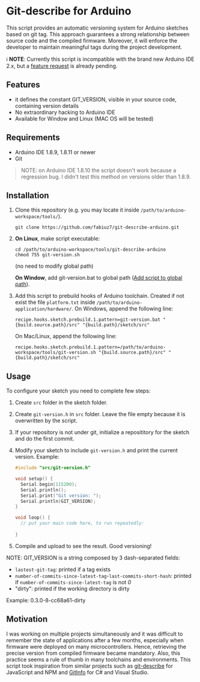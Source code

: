 # Git-describe for Arduino

This script provides an automatic versioning system for Arduino sketches based on git tag. This approach guarantees a strong relationship between source code and the compiled firmware. Moreover, it will enforce the developer to maintain meaningful tags during the project development.

  :information_source: **NOTE**: Currently this script is incompatible with the brand new Arduino IDE 2.x, but a [feature request](https://github.com/arduino/arduino-cli/issues/999) is already pending.

## Features

- it defines the constant GIT_VERSION, visible in your source code, containing version details
- No extraordinary hacking to Arduino IDE
- Available for Window and Linux (MAC OS will be tested)

## Requirements

- Arduino IDE 1.8.9, 1.8.11 or newer
- Git

> NOTE: on Arduino IDE 1.8.10 the script doesn't work because a regression bug. I didn't test this method on versions older than 1.8.9.

## Installation
  
  1. Clone this repository (e.g. you may locate it inside `/path/to/arduino-workspace/tools/`).
     ```
     git clone https://github.com/fabiuz7/git-describe-arduino.git
     ```

  2. **On Linux**, make script executable:  
     ```
     cd /path/to/arduino-workspace/tools/git-describe-arduino
     chmod 755 git-version.sh
     ```
    
     (no need to modify global path)  
     
     **On Window**, add git-version.bat to global path ([Add script to global path](https://docs.alfresco.com/4.2/tasks/fot-addpath.html)).

  3. Add this script to prebuild hooks of Arduino toolchain. Created if not exist the file `platform.txt` inside `/path/to/arduino-application/hardware/`. On Windows, append the following line:  
     ```
     recipe.hooks.sketch.prebuild.1.pattern=git-version.bat "{build.source.path}/src" "{build.path}/sketch/src"
     ```  
     On Mac/Linux, append the following line:  
     ```
     recipe.hooks.sketch.prebuild.1.pattern=/path/to/arduino-workspace/tools/git-version.sh "{build.source.path}/src" "{build.path}/sketch/src"
     ```

## Usage

To configure your sketch you need to complete few steps:

  1. Create `src` folder in the sketch folder.
  2. Create `git-version.h` in `src` folder. Leave the file empty because it is overwritten by the script.
  3. If your repository is not under git, initialize a reposititory for the sketch and do the first commit.
  3. Modify your sketch to include `git-version.h` and print the current version. Example:
      
     ```cpp
     #include "src/git-version.h"

     void setup() {
       Serial.begin(115200);
       Serial.println();
       Serial.print("Git version: ");
       Serial.println(GIT_VERSION);
     }

     void loop() {
       // put your main code here, to run repeatedly: 
  
     }
     ```

  4. Compile and upload to see the result. Good versioning!

NOTE: GIT_VERSION is a string composed by 3 dash-separated fields:

- `lastest-git-tag`: printed if a tag exists
- `number-of-commits-since-latest-tag`-`last-commits-short-hash`: printed if `number-of-commits-since-latest-tag` is not *0*
- "dirty": printed if the working directory is dirty

Example: 0.3.0-8-cc68a61-dirty

## Motivation

I was working on multiple projects simultaneously and it was difficult to remember the state of applications after a few months, especially when firmware were deployed on many microcontrollers. Hence, retrieving the precise version from compiled firmware became mandatory. Also, this practice seems a rule of thumb in many toolchains and environments. This script took inspiration from similar projects such as [git-describe](https://www.npmjs.com/package/git-describe) for JavaScript and NPM and [GitInfo](https://www.nuget.org/packages/GitInfo/) for C# and Visual Studio.
